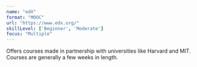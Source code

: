```yaml
---
name: "edX"
format: "MOOC"
url: "https://www.edx.org/"
skillLevel: ['Beginner', 'Moderate']
focus: "Multiple"
---
```


Offers courses made in partnership with universities like Harvard and MIT. Courses are generally a few weeks in length.
